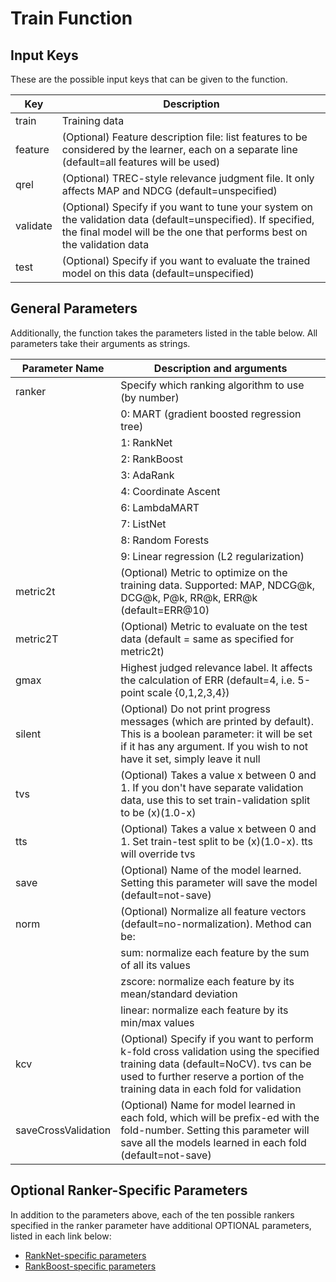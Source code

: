 # Train Function

## Input Keys

These are the possible input keys that can be given to the function.

| Key | Description |
| --- | --- |
| train | Training data |
| feature | (Optional) Feature description file: list features to be considered by the learner, each on a separate line (default=all features will be used) |
| qrel | (Optional) TREC-style relevance judgment file. It only affects MAP and NDCG (default=unspecified) |
| validate | (Optional) Specify if you want to tune your system on the validation data (default=unspecified). If specified, the final model will be the one that performs best on the validation data |
| test | (Optional) Specify if you want to evaluate the trained model on this data (default=unspecified) |

## General Parameters

Additionally, the function takes the parameters listed in the table below. All parameters take their arguments as strings.

| Parameter Name | Description and arguments |
| --- | --- |
| ranker | Specify which ranking algorithm to use (by number) |
| | 0: MART (gradient boosted regression tree) |
| | 1: RankNet |
| | 2: RankBoost |
| | 3: AdaRank |
| | 4: Coordinate Ascent |
| | 6: LambdaMART |
| | 7: ListNet |
| | 8: Random Forests |
| | 9: Linear regression (L2 regularization) |
| metric2t | (Optional) Metric to optimize on the training data. Supported: MAP, NDCG@k, DCG@k, P@k, RR@k, ERR@k (default=ERR@10) |
| metric2T | (Optional) Metric to evaluate on the test data (default = same as specified for metric2t) |
| gmax | Highest judged relevance label. It affects the calculation of ERR (default=4, i.e. 5-point scale {0,1,2,3,4}) |
| silent | (Optional) Do not print progress messages (which are printed by default). This is a boolean parameter: it will be set if it has any argument. If you wish to not have it set, simply leave it null |
| tvs | (Optional) Takes a value x between 0 and 1. If you don't have separate validation data, use this to set train-validation split to be (x)(1.0-x) |
| tts | (Optional) Takes a value x between 0 and 1. Set train-test split to be (x)(1.0-x). tts will override tvs |
| save | (Optional) Name of the model learned. Setting this parameter will save the model (default=not-save) |
| norm | (Optional) Normalize all feature vectors (default=no-normalization). Method can be:
| | sum: normalize each feature by the sum of all its values |
| | zscore: normalize each feature by its mean/standard deviation |
| | linear: normalize each feature by its min/max values |
| kcv | (Optional) Specify if you want to perform k-fold cross validation using the specified training data (default=NoCV). tvs can be used to further reserve a portion of the training data in each fold for validation |
| saveCrossValidation | (Optional) Name for model learned in each fold, which will be prefix-ed with the fold-number. Setting this parameter will save all the models learned in each fold (default=not-save) |

## Optional Ranker-Specific Parameters
In addition to the parameters above, each of the ten possible rankers specified in the ranker parameter have additional OPTIONAL parameters, listed in each link below:

* [RankNet-specific parameters](ranknet.md)
* [RankBoost-specific parameters](rankboost.md)

